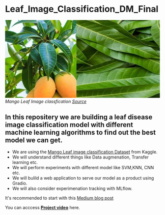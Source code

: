 # Leaf_Image_Classification_DM_Final

![Image](final_proj.jpg)<br>
*Mango Leaf Image classfication [Source](https://www.kaggle.com/datasets/aryashah2k/mango-leaf-disease-dataset)*

## In this repositery we are building a leaf disease image classification model with different machine learning algorithms to find out the best model we can get.
- We are using the [Mango Leaf image classification Dataset](https://www.kaggle.com/datasets/aryashah2k/mango-leaf-disease-dataset) from Kaggle.
- We will understand different things like Data augmenation, Transfer learning etc.
- We will perform experiments with different model like SVM,KNN, CNN etc.
- We will bulild a web application to serve our model as a product using Gradio.
- We will also consider experimenation tracking with MLflow.

It's recommended to start with this [Medium blog post](https://medium.com/@gauravthorat1998/leaf-disease-dataset-image-classifier-845a23ddfa32)

You can acccess [__Project video__](https://www.youtube.com/watch?v=p0zb9K8UaTs) here.
